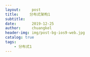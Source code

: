 ```yaml
---
layout:     post
title:     分布式架构1
subtitle:   
date:       2019-12-25
author:     chuangkel
header-img: img/post-bg-ios9-web.jpg
catalog: true
tags:
    - 分布式1
---
```



